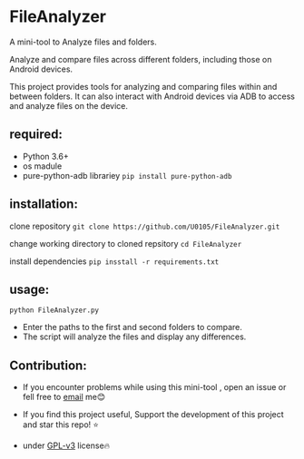 # FileAnalyzer
 A mini-tool to Analyze files and folders.

 Analyze and compare files across different folders, including those on Android devices.

 This project provides tools for analyzing and comparing files within and between folders. It can also interact with Android devices via ADB to access and analyze files on the device.

## required:
 * Python 3.6+
 * os madule
 * pure-python-adb librariey `pip install pure-python-adb`

## installation:
 
 clone repository `git clone https://github.com/U0105/FileAnalyzer.git`
 
 change working directory to cloned repsitory `cd FileAnalyzer`

 install dependencies `pip insstall -r requirements.txt`

## usage:
 ```
 python FileAnalyzer.py
 ```
 * Enter the paths to the first and second folders to compare.
 * The script will analyze the files and display any differences.

Contribution:
---
 * If you encounter problems while using this mini-tool , open an issue or fell free to [email](nvpjxvh8s@mozmail.com) me😊

 * If you find this project useful, Support the development of this project and star this repo! ⭐

 * under [GPL-v3](https://www.gnu.org/licenses/gpl-3.0.en.html) license🔥
